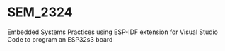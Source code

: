 # SEM_2324
Embedded Systems Practices using ESP-IDF extension for Visual Studio Code to program an ESP32s3 board
